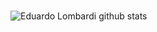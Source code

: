 ### 

![Eduardo Lombardi github stats](https://github-readme-stats.vercel.app/api?username=eduardolomb&show_icons=true&theme=dark)


<!--
**eduardolomb/eduardolomb** is a ✨ _special_ ✨ repository because its `README.md` (this file) appears on your GitHub profile.





- 🔭 I’m currently working on ...
- 🌱 I’m currently learning ...
- 👯 I’m looking to collaborate on ...
- 🤔 I’m looking for help with ...
- 💬 Ask me about ...
- 📫 How to reach me: ...
- 😄 Pronouns: ...
- ⚡ Fun fact: ...
-->
